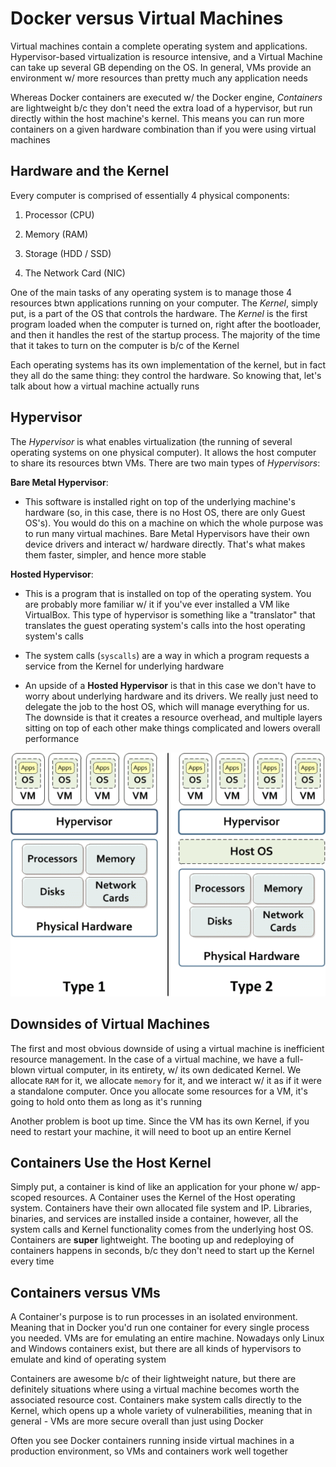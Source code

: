 # Docker versus Virtual Machines

Virtual machines contain a complete operating system and applications. Hypervisor-based virtualization is resource intensive, and a Virtual Machine can take up several GB depending on the OS. In general, VMs provide an environment w/ more resources than pretty much any application needs

Whereas Docker containers are executed w/ the Docker engine, *Containers* are lightweight b/c they don't need the extra load of a hypervisor, but run directly within the host machine's kernel. This means you can run more containers on a given hardware combination than if you were using virtual machines

## Hardware and the Kernel

Every computer is comprised of essentially 4 physical components:

1. Processor (CPU)

2. Memory (RAM)

3. Storage (HDD / SSD)

4. The Network Card (NIC)

One of the main tasks of any operating system is to manage those 4 resources btwn applications running on your computer. The *Kernel*, simply put, is a part of the OS that controls the hardware. The *Kernel* is the first program loaded when the computer is turned on, right after the bootloader, and then it handles the rest of the startup process. The majority of the time that it takes to turn on the computer is b/c of the Kernel

Each operating systems has its own implementation of the kernel, but in fact they all do the same thing: they control the hardware. So knowing that, let's talk about how a virtual machine actually runs

## Hypervisor

The *Hypervisor* is what enables virtualization (the running of several operating systems on one physical computer). It allows the host computer to share its resources btwn VMs. There are two main types of *Hypervisors*:

**Bare Metal Hypervisor**: 

* This software is installed right on top of the underlying machine's hardware (so, in this case, there is no Host OS, there are only Guest OS's). You would do this on a machine on which the whole purpose was to run many virtual machines. Bare Metal Hypervisors have their own device drivers and interact w/ hardware directly. That's what makes them faster, simpler, and hence more stable

**Hosted Hypervisor**: 

* This is a program that is installed on top of the operating system. You are probably more familiar w/ it if you've ever installed a VM like VirtualBox. This type of hypervisor is something like a "translator" that translates the guest operating system's calls into the host operating system's calls

* The system calls (`syscalls`) are a way in which a program requests a service from the Kernel for underlying hardware

* An upside of a **Hosted Hypervisor** is that in this case we don't have to worry about underlying hardware and its drivers. We really just need to delegate the job to the host OS, which will manage everything for us. The downside is that it creates a resource overhead, and multiple layers sitting on top of each other make things complicated and lowers overall performance

![Bare Metal (Type 1) and Hosted (Type 2) Hypervisors](../../../img/bare-metal-and-hosted-hypervisors.png)

## Downsides of Virtual Machines

The first and most obvious downside of using a virtual machine is inefficient resource management. In the case of a virtual machine, we have a full-blown virtual computer, in its entirety, w/ its own dedicated Kernel. We allocate `RAM` for it, we allocate `memory` for it, and we interact w/ it as if it were a standalone computer. Once you allocate some resources for a VM, it's going to hold onto them as long as it's running

Another problem is boot up time. Since the VM has its own Kernel, if you need to restart your machine, it will need to boot up an entire Kernel

## Containers Use the Host Kernel

Simply put, a container is kind of like an application for your phone w/ app-scoped resources. A Container uses the Kernel of the Host operating system. Containers have their own allocated file system and IP. Libraries, binaries, and services are installed inside a container, however, all the system calls and Kernel functionality comes from the underlying host OS. Containers are **super** lightweight. The booting up and redeploying of containers happens in seconds, b/c they don't need to start up the Kernel every time

## Containers versus VMs

A Container's purpose is to run processes in an isolated environment. Meaning that in Docker you'd run one container for every single process you needed. VMs are for emulating an entire machine. Nowadays only Linux and Windows containers exist, but there are all kinds of hypervisors to emulate and kind of operating system

Containers are awesome b/c of their lightweight nature, but there are definitely situations where using a virtual machine becomes worth the associated resource cost. Containers make system calls directly to the Kernel, which opens up a whole variety of vulnerabilities, meaning that in general - VMs are more secure overall than just using Docker

Often you see Docker containers running inside virtual machines in a production environment, so VMs and containers work well together

